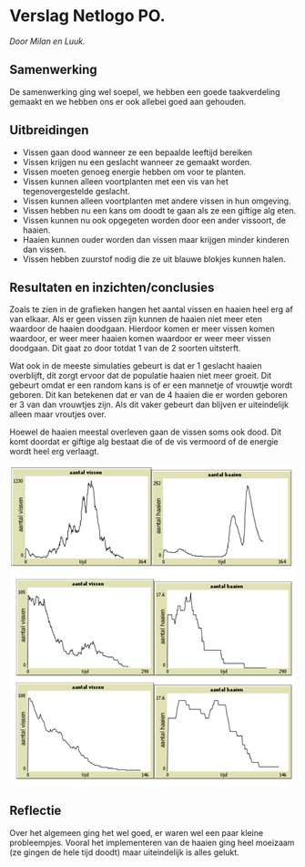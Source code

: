 # Verslag Netlogo PO.
_Door Milan en Luuk._
## Samenwerking
De samenwerking ging wel soepel, we hebben een goede taakverdeling gemaakt en we
hebben ons er ook allebei goed aan gehouden.
## Uitbreidingen
- Vissen gaan dood wanneer ze een bepaalde leeftijd bereiken
- Vissen krijgen nu een geslacht wanneer ze gemaakt worden.
- Vissen moeten genoeg energie hebben om voor te planten.
- Vissen kunnen alleen voortplanten met een vis van het tegenovergestelde
geslacht.
- Vissen kunnen alleen voortplanten met andere vissen in hun omgeving.
- Vissen hebben nu een kans om doodt te gaan als ze een giftige alg eten.
- Vissen kunnen nu ook opgegeten worden door een ander vissoort, de haaien.
- Haaien kunnen ouder worden dan vissen maar krijgen minder kinderen dan
vissen.
- Vissen hebben zuurstof nodig die ze uit blauwe blokjes kunnen halen.
## Resultaten en inzichten/conclusies
Zoals te zien in de grafieken hangen het aantal vissen en haaien heel erg af van elkaar.
Als er geen vissen zijn kunnen de haaien niet meer eten waardoor de haaien doodgaan.
Hierdoor komen er meer vissen komen waardoor, er weer meer haaien komen waardoor er weer meer
vissen doodgaan. Dit gaat zo door totdat 1 van de 2 soorten uitsterft.

Wat ook in de meeste simulaties gebeurt is dat er 1 geslacht haaien overblijft, dit zorgt ervoor dat de populatie haaien niet meer groeit.
Dit gebeurt omdat er een random kans is of er een mannetje of vrouwtje wordt geboren. Dit kan betekenen dat er van de 4 haaien die er worden geboren er 3 van dan vrouwtjes zijn. 
Als dit vaker gebeurt dan blijven er uiteindelijk alleen maar vroutjes over.

Hoewel de haaien meestal overleven gaan de vissen soms ook dood. Dit komt doordat er giftige alg bestaat die of de vis vermoord of de energie wordt heel erg verlaagt.

![grafieken_1](https://github.com/Milan2509/aquarium-netlogo/blob/main/grafieken/grafieken_1.png)
![grafieken_2](https://github.com/Milan2509/aquarium-netlogo/blob/main/grafieken/grafieken_2.png)
## Reflectie
Over het algemeen ging het wel goed, er waren wel een paar kleine probleempjes.
Vooral het implementeren van de haaien ging heel moeizaam (ze gingen de hele tijd
doodt) maar uiteindelijk is alles gelukt.
